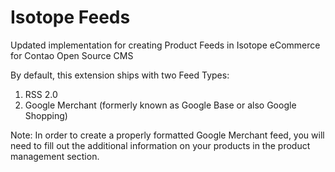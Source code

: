 # Isotope Feeds
Updated implementation for creating Product Feeds in Isotope eCommerce for Contao Open Source CMS

By default, this extension ships with two Feed Types:

1. RSS 2.0
2. Google Merchant (formerly known as Google Base or also Google Shopping)

Note: In order to create a properly formatted Google Merchant feed, you will need to fill out the additional information on your products in the product management section.